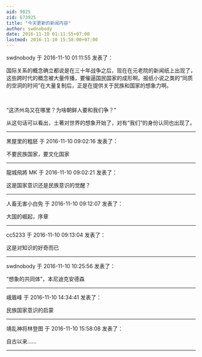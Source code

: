 ```yaml
---
aid: 9025
zid: 673925
title: "今天更新的新闻内容"
author: swdnobody
date: 2016-11-10 01:11:55+07:00
lastmod: 2016-11-10 15:58:00+07:00
---
```


swdnobody 于 2016-11-10 01:11:55 发表了：

国际关系的概念确立都说是在三十年战争之后，现在在元老院的新闻纸上出现了，这些跨时代的概念被大量传播，要催逼国民国家的成形啊。报纸小说之类的“同质的空洞的时间”在大量复制后，正是在提供关于民族和国家的想象力啊。

&nbsp;&nbsp;

“这济州岛又在哪里？为啥朝鲜人要和我们争？”

从这句话可以看出，土著对世界的想象开始了，对有“我们”的身份认同也出现了。

---

黑屋里的粗胚 于 2016-11-10 09:02:16 发表了：

不要民族国家，要文化国家

---

龍城飛將 MK 于 2016-11-10 09:02:21 发表了：

这是国家意识还是民族意识的觉醒？

---

人畜无害小白免 于 2016-11-10 09:12:07 发表了：

大国的崛起，序章

---

cc5233 于 2016-11-10 09:13:04 发表了：

这是对知识的好奇而已

---

swdnobody 于 2016-11-10 10:25:56 发表了：

“想象的共同体”，本尼迪克安德森

---

峨眉峰 于 2016-11-10 14:34:41 发表了：

民族国家意识的启蒙

---

靖乱神将林登图 于 2016-11-10 15:58:08 发表了：

自古以来……

---
